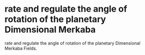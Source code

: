 # rate and regulate the angle of rotation of the planetary Dimensional Merkaba

rate and regulate the angle of rotation of the planetary Dimensional Merkaba
Fields.
